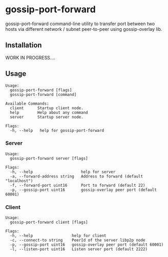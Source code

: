 # gossip-port-forward

gossip-port-forward command-line utility to transfer port between two hosts via different network / subnet peer-to-peer using gossip-overlay lib.

## Installation

WORK IN PROGRESS....

## Usage

```
Usage:
  gossip-port-forward [flags]
  gossip-port-forward [command]

Available Commands:
  client      Startup client node.
  help        Help about any command
  server      Startup server node.

Flags:
  -h, --help   help for gossip-port-forward
```

### Server

```
Usage:
  gossip-port-forward server [flags]

Flags:
  -h, --help                     help for server
  -a, --forward-address string   Address to forward (default "localhost")
  -f, --forward-port uint16      Port to forward (default 22)
  -p, --gossip-port uint16       gossip-overlay peer port (default 60001)
```

### Client

```
Usage:
  gossip-port-forward client [flags]

Flags:
  -h, --help                 help for client
  -c, --connect-to string    PeerId of the server libp2p node
  -p, --gossip-port uint16   gossip-overlay peer port (default 60001)
  -l, --listen-port uint16   Listen server port (default 2222)
```
